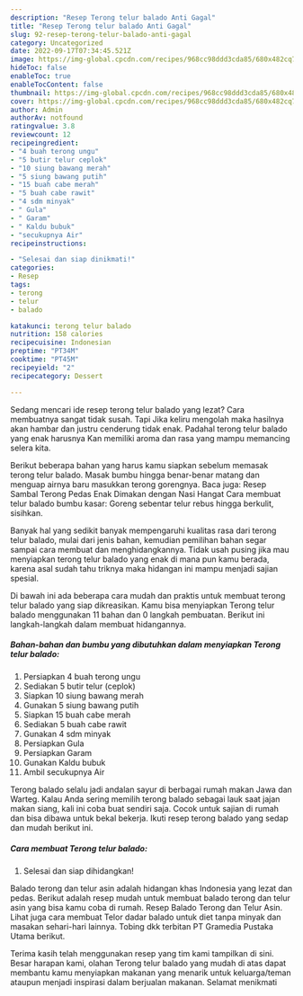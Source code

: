 ```yaml
---
description: "Resep Terong telur balado Anti Gagal"
title: "Resep Terong telur balado Anti Gagal"
slug: 92-resep-terong-telur-balado-anti-gagal
category: Uncategorized
date: 2022-09-17T07:34:45.521Z
image: https://img-global.cpcdn.com/recipes/968cc98ddd3cda85/680x482cq70/terong-telur-balado-foto-resep-utama.jpg
hideToc: false
enableToc: true
enableTocContent: false
thumbnail: https://img-global.cpcdn.com/recipes/968cc98ddd3cda85/680x482cq70/terong-telur-balado-foto-resep-utama.jpg
cover: https://img-global.cpcdn.com/recipes/968cc98ddd3cda85/680x482cq70/terong-telur-balado-foto-resep-utama.jpg
author: Admin
authorAv: notfound
ratingvalue: 3.8
reviewcount: 12
recipeingredient:
- "4 buah terong ungu"
- "5 butir telur ceplok"
- "10 siung bawang merah"
- "5 siung bawang putih"
- "15 buah cabe merah"
- "5 buah cabe rawit"
- "4 sdm minyak"
- " Gula"
- " Garam"
- " Kaldu bubuk"
- "secukupnya Air"
recipeinstructions:

- "Selesai dan siap dinikmati!"
categories:
- Resep
tags:
- terong
- telur
- balado

katakunci: terong telur balado 
nutrition: 158 calories
recipecuisine: Indonesian
preptime: "PT34M"
cooktime: "PT45M"
recipeyield: "2"
recipecategory: Dessert

---
```



Sedang mencari ide resep terong telur balado yang lezat? Cara membuatnya sangat tidak susah. Tapi Jika keliru mengolah maka hasilnya akan hambar dan justru cenderung tidak enak. Padahal terong telur balado yang enak harusnya Kan memiliki aroma dan rasa yang mampu memancing selera kita.


Berikut beberapa bahan yang harus kamu siapkan sebelum memasak terong telur balado. Masak bumbu hingga benar-benar matang dan menguap airnya baru masukkan terong gorengnya. Baca juga: Resep Sambal Terong Pedas Enak Dimakan dengan Nasi Hangat Cara membuat telur balado bumbu kasar: Goreng sebentar telur rebus hingga berkulit, sisihkan.

Banyak hal yang sedikit banyak mempengaruhi kualitas rasa dari terong telur balado, mulai dari jenis bahan, kemudian pemilihan bahan segar sampai cara membuat dan menghidangkannya. Tidak usah pusing jika mau menyiapkan terong telur balado yang enak di mana pun kamu berada, karena asal sudah tahu triknya maka hidangan ini mampu menjadi sajian spesial.


Di bawah ini ada beberapa cara mudah dan praktis untuk membuat terong telur balado yang siap dikreasikan. Kamu bisa menyiapkan Terong telur balado menggunakan 11 bahan dan 0 langkah pembuatan. Berikut ini langkah-langkah dalam membuat hidangannya.

<!--inarticleads1-->

##### Bahan-bahan dan bumbu yang dibutuhkan dalam menyiapkan Terong telur balado:

1. Persiapkan 4 buah terong ungu
1. Sediakan 5 butir telur (ceplok)
1. Siapkan 10 siung bawang merah
1. Gunakan 5 siung bawang putih
1. Siapkan 15 buah cabe merah
1. Sediakan 5 buah cabe rawit
1. Gunakan 4 sdm minyak
1. Persiapkan  Gula
1. Persiapkan  Garam
1. Gunakan  Kaldu bubuk
1. Ambil secukupnya Air


Terong balado selalu jadi andalan sayur di berbagai rumah makan Jawa dan Warteg. Kalau Anda sering memilih terong balado sebagai lauk saat jajan makan siang, kali ini coba buat sendiri saja. Cocok untuk sajian di rumah dan bisa dibawa untuk bekal bekerja. Ikuti resep terong balado yang sedap dan mudah berikut ini. 

<!--inarticleads2-->

##### Cara membuat Terong telur balado:


1. Selesai dan siap dihidangkan!

Balado terong dan telur asin adalah hidangan khas Indonesia yang lezat dan pedas. Berikut adalah resep mudah untuk membuat balado terong dan telur asin yang bisa kamu coba di rumah. Resep Balado Terong dan Telur Asin. Lihat juga cara membuat Telor dadar balado untuk diet tanpa minyak dan masakan sehari-hari lainnya. Tobing dkk terbitan PT Gramedia Pustaka Utama berikut. 

Terima kasih telah menggunakan resep yang tim kami tampilkan di sini. Besar harapan kami, olahan Terong telur balado yang mudah di atas dapat membantu kamu menyiapkan makanan yang menarik untuk keluarga/teman ataupun menjadi inspirasi dalam berjualan makanan. Selamat menikmati
